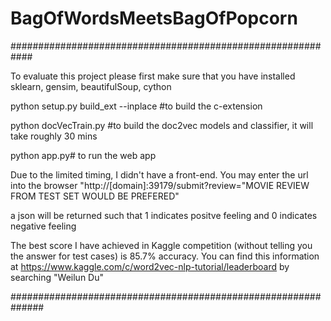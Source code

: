 # BagOfWordsMeetsBagOfPopcorn
############################################################

To evaluate this project please first make sure 
that you have installed
sklearn, gensim, beautifulSoup, cython

python setup.py build_ext --inplace #to build the c-extension


python docVecTrain.py #to build the doc2vec models and classifier, it will take roughly 30 mins





python app.py# to run the web app

Due to the limited timing, I didn't have a front-end.
You may enter the url into the browser
"http://[domain]:39179/submit?review="MOVIE REVIEW FROM TEST SET WOULD BE PREFERED"

a json will be returned such that 1 indicates positve feeling and 0 indicates negative feeling

The best score I have achieved in Kaggle competition
(without telling you the answer for test cases)
is 85.7% accuracy.
You can find this information at 
https://www.kaggle.com/c/word2vec-nlp-tutorial/leaderboard
by searching "Weilun Du" 


##############################################################
